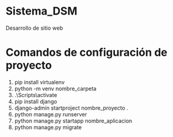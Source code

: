 # Sistema_DSM
Desarrollo de sitio web 
# Comandos de configuración de proyecto
1. pip install virtualenv
2. python -m venv nombre_carpeta
3. .\Scripts\activate
4.  pip install django
5.  django-admin startproject nombre_proyecto .
6.  python manage.py runserver
7.  python manage.py startapp nombre_aplicacion
8.  python manage.py migrate
